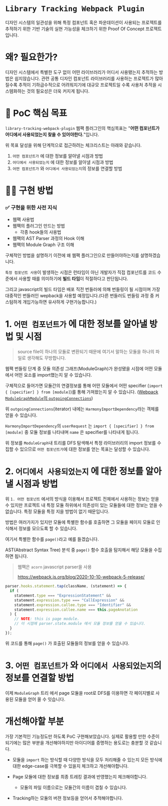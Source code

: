 # `Library Tracking Webpack Plugin`

디자인 시스템의 일관성을 위해 특정 컴포넌트 혹은 파운데이션이 사용되는 프로젝트를 추적하기 위한 기반 기술의 실현 가능성을 체크하기 위한 Proof Of Concept 프로젝트입니다.

# 왜? 필요한가?

디자인 시스템에서 특별한 도구 없이 어떤 라이브러리가 어디서 사용됐는지 추적하는 방법은 쉽지않습니다. 관련 공통 디자인 컴포넌트 라이브러리를 사용하는 프로젝트가 많아질수록 추적이 기하급수적으로 어려워지기에 대규모 프로젝트일 수록 사용처 추적을 시스템화하는 것의 필요성은 더욱 커지게 됩니다.

# 🚀 PoC 핵심 목표

`library-tracking-webpack-plugin` 웹팩 플러그인의 핵심목표는 "**어떤 컴포넌트가 어디에서 사용되었는지 찾을 수 있어야한다.**"입니다.

위 목표 달성을 위해 단계적으로 접근하려는 체크리스트는 아래와 같습니다.

1. `어떤 컴포넌트가` 에 대한 정보를 알아낼 시점과 방법
2. `어디에서 사용되었는지` 에 대한 정보를 알아낼 시점과 방법
3. `어떤 컴포넌트가` 와 `어디에서 사용되었는지`의 정보를 연결할 방법

# 🧑‍💻 구현 방법

### ✅ 구현을 위한 사전 지식

- 웹팩 사용법
- 웹팩의 플러그인 만드는 방법
  - 각종 hook들의 사용법
- 웹팩의 AST Parser 과정의 Hook 이해
- 웹팩의 Module Graph 구조 이해

구체적인 방법을 설명하기 이전에 왜 웹팩 플러그인으로 만들어야하는지를 설명하겠습니다.

`특정 컴포넌트 사용`이 발생하는 시점은 런타임이 아닌 개발자가 직접 컴포넌트를 코드 수준에서 사용할 때를 의미하기에 **빌드 타임**이 적절하다고 판단됩니다.

그리고 javascript의 빌드 타임은 배포 직전 번들러에 의해 번들링이 될 시점이며 가장 대중적인 번들러인 wepback을 사용할 예정입니다.(다른 번들러도 번들링 과정 중 커스텀하게 개입가능하면 유사하게 구현가능합니다.)

# 1. `어떤 컴포넌트가` 에 대한 정보를 알아낼 방법 및 시점

> source file이 하나의 모듈로 변환되기 때문에 여기서 말하는 모듈을 하나의 파일로 생각해도 무방합니다.

웹팩 번들링 단계 중 모듈 의존성 그래프(ModuleGraph)가 완성됐을 시점에 어떤 모듈에서 어떤 요소를 import했는지 알 수 있습니다.

구체적으로 들어가면 모듈간의 연결정보를 통해 어떤 모듈에서 어떤 specifier (`import { [specifier] } from [module]`)를 통해 가져왔는지 알 수 있습니다. ([Webpack `ModuleGraphModule`의 `outgoingConnections`](https://github.com/webpack/webpack/blob/main/lib/ModuleGraph.js#L95))

위 `outgoingConnections`(iterator) 내에는 `HarmonyImportDependency`라는 객체를 얻을 수 있습니다.

`HarmonyImportDependency`의 `userRequest` 는 `import { [specifier] } from [module]` 중 모듈 정보를 나타내며 `name` 은 specifier를 나타내게 됩니다.

위 정보를 `ModuleGraph`내 트리를 DFS 탐색해서 특정 라이브러리의 import 정보를 수집할 수 있으므로 `어떤 컴포넌트가`에 대한 정보를 얻는 목표는 달성할 수 있습니다.

# 2. `어디에서 사용되었는지` 에 대한 정보를 알아낼 시점과 방법

위 `1. 어떤 컴포넌트` 에서의 방식을 이용해서 프로젝트 전체에서 사용하는 정보는 얻을 수 있지만 프로젝트 내 특정 모듈 하위에서 의존성이 있는 모듈들에 대한 정보는 얻을 수 없습니다. 특정 모듈을 특정 지을 방법이 없기 때문입니다.

방법은 여러가지가 있지만 모듈에 특별한 함수를 호출하면 그 모듈을 페이지 모듈로 인식해서 정보를 모으도록 할 수 있습니다.

여기서 특별한 함수를 `page()`라고 예를 들겠습니다.

AST(Abstract Syntax Tree) 분석 중 `page()` 함수 호출을 탐지해서 해당 모듈을 수집하면 됩니다.

> 웹팩은 `acorn` javascript parser을 사용
>
> https://webpack.js.org/blog/2020-10-10-webpack-5-release/

```javascript
parser.hooks.statement.tap(className, (statement) => {
  if (
    statement.type === "ExpressionStatement" &&
    statement.expression.type === "CallExpression" &&
    statement.expression.callee.type === "Identifier" &&
    statement.expression.callee.name === this.pageAnotation
  ) {
    // NOTE: this is page module.
    // 이 시점에 parser.state.module 에서 모듈 정보를 얻을 수 있습니다.
  }
});
```

위 코드를 통해 `page()` 가 호출된 모듈들의 정보를 얻을 수 있습니다.

# 3. `어떤 컴포넌트가` 와 `어디에서 사용되었는지`의 정보를 연결할 방법

이제 `ModuleGraph` 트리 에서 page 모듈을 root로 DFS를 이용하면 각 페이지별로 사용된 모듈을 얻어 올 수 잇습니다.

# 개선해야할 부분

가장 기본적인 기능정도만 하도록 PoC 구현해보았습니다. 실제로 활용할 만한 수준이되기에는 많은 부분을 개선해야하지만 아이디어를 증명하는 용도로는 충분할 것 같습니다.

- 모듈을 `import` 하는 방식할 때 다양한 방식을 모두 처리해줄 수 있는지 모든 방식에 대한 edge-case를 극복할 수 있을지 체크하고 개선해야합니다.

- Page 모듈에 대한 정보를 최종 트레킹 결과에 반영했는지 체크해야합니다.

  - 모듈의 파일 이름으로는 모듈간의 이름이 겹칠 수 있습니다.

- Tracking하는 모듈의 버젼 정보등을 얻어서 추적해야합니다.
